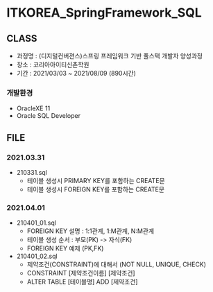 # ITKOREA_SpringFramework_SQL

## CLASS
* 과정명 : (디지털컨버젼스)스프링 프레임워크 기반 풀스택 개발자 양성과정
* 장소 : 코리아아이티신촌학원
* 기간 : 2021/03/03 ~ 2021/08/09 (890시간)

### 개발환경
* OracleXE 11
* Oracle SQL Developer

## FILE
### 2021.03.31
* 210331.sql
	* 테이블 생성시 PRIMARY KEY를 포함하는 CREATE문
	* 테이블 생성시 FOREIGN KEY를 포함하는 CREATE문
### 2021.04.01
* 210401_01.sql
	* FOREIGN KEY 설명 : 1:1관계, 1:M관계, N:M관계
	* 테이블 생성 순서 : 부모(PK) -> 자식(FK)
	* FOREIGN KEY 예제 (PK,FK)
* 210401_02.sql
	* 제약조건(CONSTRAINT)에 대해서 (NOT NULL, UNIQUE, CHECK)
	* CONSTRAINT [제약조건이름] [제약조건]
	* ALTER TABLE [테이블명] ADD [제약조건]